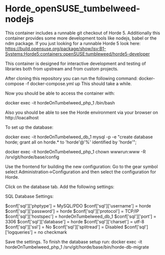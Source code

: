 # Horde_openSUSE_tumbelweed-nodejs
This container includes a runnable git checkout of Horde 5.
Additionally this container provides some more development tools like nodejs, babel or the ndm package.
If you just looking for a runnable Horde 5 look here:
https://build.opensuse.org/package/show/isv:B1-Systems:Horde5:containers:openSUSE:tumbleweed/horde5-developer

This container is designed for interactive development and testing of libraries both from upstream and from custom projects.

After cloning this repository you can run the following command:
docker-compose -f docker-compose.yml up
This should take a while.

Now you should be able to access the container with:

docker exec -it hordeOnTumbelweed_php_1 /bin/bash

Also you should be able to see the Horde environment via your browser on http://loacalhost 

To set up the database:

docker exec -it hordeOnTumbelweed_db_1 mysql -p -e "create database horde; grant all on horde.* to 'horde'@'%' identified by 'horde'";

docker exec -it hordeOnTumbelweed_php_1 chown wwwrun:www -R /srv/git/horde/base/config

Use the frontend for building the new configuration:
Go to the gear symbol select Administration->Configuration and then select the configuration for Horde.
    
Click on the database tab. Add the following settings:

SQL Database Settings:

$conf['sql']['phptype']    = MySQL/PDO
$conf['sql']['username']   = horde
$conf['sql']['password']   = horde
$conf['sql']['protocol']   = TCP/IP
$conf['sql']['hostspec']   = hordeOnTumbelweed_db_1
$conf['sql']['port']       = 3306
$conf['sql']['database']   = horde
$conf['sql']['charset']    = utf-8
$conf['sql']['ssl']        = No
$conf['sql']['splitread']  = Disabled
$conf['sql']['logqueries'] = no checkmark
    
Save the settings.
To finish the database setup run: 
docker exec -it hordeOnTumbelweed_php_1 /srv/git/horde/base/bin/horde-db-migrate
